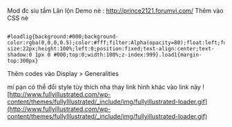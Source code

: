 Mod đc siu tầm Lăn lộn
Demo nè : http://prince2121.forumvi.com/
Thêm vào CSS nè

```

#loadlig{background:#000;background-color:rgba(0,0,0,0.5);color:#fff;filter:Alpha(opacity=80);float:left;font-size:22px;height:100%;left:0;position:fixed;text-align:center;text-shadow:0 1px 0 #000;top:0;width:100%;z-index:999}.load1{margin-top:300px}
```

Thêm codes vào Display > Generalities

mí pạn có thể đổi style tùy thích nha
thay link hình khác vào link này
![http://www.fullyillustrated.com/wp-content/themes/fullyIllustrated/_include/img/fullyillustrated-loader.gif](http://www.fullyillustrated.com/wp-content/themes/fullyIllustrated/_include/img/fullyillustrated-loader.gif)